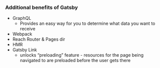 ### Additional benefits of Gatsby
- GraphQL
  - Provides an easy way for you to determine what data you want to receive
- Webpack
- Reach Router & Pages dir
- HMR
- Gatsby Link
  - unlocks “preloading” feature - resources for the page being navigated to are preloaded before the user gets there